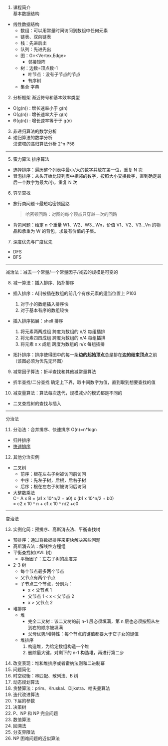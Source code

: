 1. 课程简介  
   基本数据结构

- 线性数据结构
  - 数组：可以用常量时间访问到数组中任何元素
  - 链表、双向链表
  - 栈：先进后出
  - 队列：先进先出
  - 图：G=<Vertex,Edge>
    - 邻接矩阵
  - 树：边数=顶点数-1
    - 叶节点：没有子节点的节点
    - 有序树
  - 集合 字典

2. 分析框架
   渐近符号和基本效率类型

- O(g(n)) : 增长速率小于 g(n)
- Ω(g(n)) : 增长速率大于 g(n)
- Θ(g(n)) : 增长速率等于于 g(n)

3. 非递归算法的数学分析
4. 递归算法的数学分析  
   汉诺塔的递归算法分析 2^n P58

---

5. 蛮力算法
   排序算法

- 选择排序：遍历整个列表中最小/大的数字并放在第一位，重复 N 次
- 冒泡排序：从头开始比较列表中相邻的数字，按照大小交换数字，直到确定最后一个数字为最大/小，重复 N 次

6. 穷举查找

- 旅行商问题->最短哈密顿回路
  > 哈密顿回路：对图的每个顶点只穿越一次的回路
- 背包问题：给定 n 个重量 W1、W2、W3...Wn，价值 V1、V2、V3...Vn 的物品和承重为 W 的背包，求最有价值的子集。

7. 深度优先与广度优先

- DFS
- BFS

---

减治法：减去一个常量/一个常量因子/减去的规模是可变的

8. 减一算法：插入排序、拓扑排序

- 插入排序：A[i]被插在数组的前几个有序元素的适当位置上 P103
  1. 对于小的数组插入排序快
  2. 对于基本有序的数组较快
- 插入排序拓展：shell 排序

  1. 将元素两两成组 跨度为数组的 n/2 每组插排
  2. 将元素四四成组 跨度为数组的 n/4 每组插排
  3. 将元素 x x 成组 跨度为数组的 n/x 每组插排

- 拓扑排序：排序使得图中的每一条**边的起始顶点**总是排在**边的结束顶点**之前（该图必须为优先无环图）

9. 减常因子算法：折半查找和其他减常量算法

- 折半查找/二分查找 确定上下界，取中间数字为值，直到取到想要查找的值

10. 减变量算法：算法每次迭代，规模减少的模式都是不同的

- 二叉查找树的查找与插入

---

分治法

11. 分治法：合并排序、快速排序 O(n)=n\*logn

- 归并排序
- [快速排序](https://blog.csdn.net/vayne_xiao/article/details/53508973)

12. 其他分治实例

- 二叉树
  - 前序：根在左右子树被访问前访问
  - 中序：先左子树，后根，后右子树
  - 后序；根在左右子树被访问后访问
- 大整数乘法  
  C= A x B
  = (a1 x 10^n/2 + a0) x (b1 x 10^n/2 + b0)  
  = c2 x 10 ^ n + c1 x 10 ^ n/2 +c0

---

变治法

13. 实例化简：预排序、高斯消去法、平衡查找树

- 预排序：通过将数据排序来更快解决某些问题
- 高斯消去法：解线性方程组
- 平衡查找树(AVL 树)
  - 平衡因子：左右子树的高度差
- 2-3 树
  - 每个节点最多两个节点
  - 父节点有两个节点
  - 子节点三个节点，分别为：
    - x < 父节点 1
    - 父节点 1 < x < 父节点 2
    - x > 父节点 2
- 堆排序
  - 堆
    - 完全二叉树：该二叉树的前 n-1 层必须填满，第 n 层也必须按照从左到右的顺序被填满
    - 父母优势/堆特性：每个节点的键值都要大于它子女的键值
  - 堆排序
    1. 构造堆，为给定数组构造一个堆
    2. 删除最大键，对剩下的 n-1 构造堆，再进行第二步

14. 改变表现：堆和堆排序或者霍纳法则和二进制幂
15. 问题简化
16. 时空权衡：串匹配、散列法、B 树
17. 动态规划算法
18. 贪婪算法：prim、Kruskal、Dijkstra、哈夫曼算法
19. 迭代改进算法
20. 下届的参数
21. 决策树
22. P、NP 和 NP 完全问题
23. 数值算法
24. 回溯法
25. 分支界限法
26. NP 困难问题的近似算法
